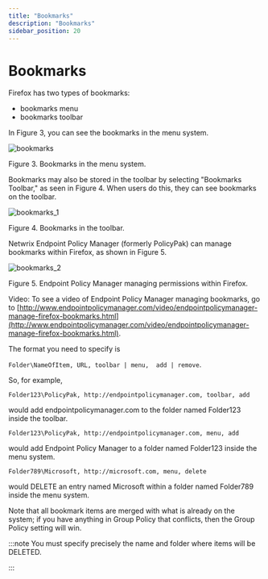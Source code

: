 ```yaml
---
title: "Bookmarks"
description: "Bookmarks"
sidebar_position: 20
---
```


# Bookmarks

Firefox has two types of bookmarks:

- bookmarks menu
- bookmarks toolbar

In Figure 3, you can see the bookmarks in the menu system.

![bookmarks](/images/endpointpolicymanager/applicationsettings/preconfigured/firefox/bookmarks.webp)

Figure 3. Bookmarks in the menu system.

Bookmarks may also be stored in the toolbar by selecting "Bookmarks Toolbar," as seen in Figure 4.
When users do this, they can see bookmarks on the toolbar.

![bookmarks_1](/images/endpointpolicymanager/applicationsettings/preconfigured/firefox/bookmarks_1.webp)

Figure 4. Bookmarks in the toolbar.

Netwrix Endpoint Policy Manager (formerly PolicyPak) can manage bookmarks within Firefox, as shown
in Figure 5.

![bookmarks_2](/images/endpointpolicymanager/applicationsettings/preconfigured/firefox/bookmarks_2.webp)

Figure 5. Endpoint Policy Manager managing permissions within Firefox.

Video: To see a video of Endpoint Policy Manager managing bookmarks, go to
[http://www.endpointpolicymanager.com/video/endpointpolicymanager-manage-firefox-bookmarks.html](http://www.endpointpolicymanager.com/video/endpointpolicymanager-manage-firefox-bookmarks.html).

The format you need to specify is

`Folder\NameOfItem, URL, toolbar | menu,  add | remove`.

So, for example,

`Folder123\PolicyPak, http://endpointpolicymanager.com, toolbar, add `

would add endpointpolicymanager.com to the folder named Folder123 inside the toolbar.

`Folder123\PolicyPak, http://endpointpolicymanager.com, menu, add `

would add Endpoint Policy Manager to a folder named Folder123 inside the menu system.

`Folder789\Microsoft, http://microsoft.com, menu, delete `

would DELETE an entry named Microsoft within a folder named Folder789 inside the menu system.

Note that all bookmark items are merged with what is already on the system; if you have anything in
Group Policy that conflicts, then the Group Policy setting will win.

:::note
You must specify precisely the name and folder where items will be DELETED.

:::
